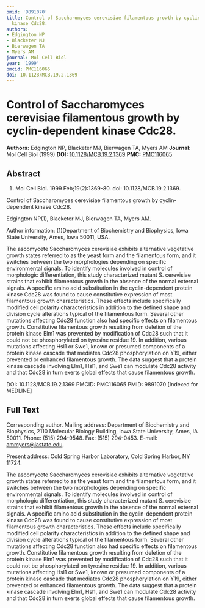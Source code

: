 ```yaml
---
pmid: '9891070'
title: Control of Saccharomyces cerevisiae filamentous growth by cyclin-dependent
  kinase Cdc28.
authors:
- Edgington NP
- Blacketer MJ
- Bierwagen TA
- Myers AM
journal: Mol Cell Biol
year: '1999'
pmcid: PMC116065
doi: 10.1128/MCB.19.2.1369
---
```


# Control of Saccharomyces cerevisiae filamentous growth by cyclin-dependent kinase Cdc28.
**Authors:** Edgington NP, Blacketer MJ, Bierwagen TA, Myers AM
**Journal:** Mol Cell Biol (1999)
**DOI:** [10.1128/MCB.19.2.1369](https://doi.org/10.1128/MCB.19.2.1369)
**PMC:** [PMC116065](https://www.ncbi.nlm.nih.gov/pmc/articles/PMC116065/)

## Abstract

1. Mol Cell Biol. 1999 Feb;19(2):1369-80. doi: 10.1128/MCB.19.2.1369.

Control of Saccharomyces cerevisiae filamentous growth by cyclin-dependent 
kinase Cdc28.

Edgington NP(1), Blacketer MJ, Bierwagen TA, Myers AM.

Author information:
(1)Department of Biochemistry and Biophysics, Iowa State University, Ames, Iowa 
50011, USA.

The ascomycete Saccharomyces cerevisiae exhibits alternative vegetative growth 
states referred to as the yeast form and the filamentous form, and it switches 
between the two morphologies depending on specific environmental signals. To 
identify molecules involved in control of morphologic differentiation, this 
study characterized mutant S. cerevisiae strains that exhibit filamentous growth 
in the absence of the normal external signals. A specific amino acid 
substitution in the cyclin-dependent protein kinase Cdc28 was found to cause 
constitutive expression of most filamentous growth characteristics. These 
effects include specifically modified cell polarity characteristics in addition 
to the defined shape and division cycle alterations typical of the filamentous 
form. Several other mutations affecting Cdc28 function also had specific effects 
on filamentous growth. Constitutive filamentous growth resulting from deletion 
of the protein kinase Elm1 was prevented by modification of Cdc28 such that it 
could not be phosphorylated on tyrosine residue 19. In addition, various 
mutations affecting Hsl1 or Swe1, known or presumed components of a protein 
kinase cascade that mediates Cdc28 phosphorylation on Y19, either prevented or 
enhanced filamentous growth. The data suggest that a protein kinase cascade 
involving Elm1, Hsl1, and Swe1 can modulate Cdc28 activity and that Cdc28 in 
turn exerts global effects that cause filamentous growth.

DOI: 10.1128/MCB.19.2.1369
PMCID: PMC116065
PMID: 9891070 [Indexed for MEDLINE]

## Full Text

Corresponding author. Mailing address: Department of Biochemistry and Biophysics, 2110 Molecular Biology Building, Iowa State University, Ames, IA 50011. Phone: (515) 294-9548. Fax: (515) 294-0453. E-mail: ammyers@iastate.edu.

Present address: Cold Spring Harbor Laboratory, Cold Spring Harbor, NY 11724.

The ascomycete Saccharomyces cerevisiae exhibits alternative vegetative growth states referred to as the yeast form and the filamentous form, and it switches between the two morphologies depending on specific environmental signals. To identify molecules involved in control of morphologic differentiation, this study characterized mutant S. cerevisiae strains that exhibit filamentous growth in the absence of the normal external signals. A specific amino acid substitution in the cyclin-dependent protein kinase Cdc28 was found to cause constitutive expression of most filamentous growth characteristics. These effects include specifically modified cell polarity characteristics in addition to the defined shape and division cycle alterations typical of the filamentous form. Several other mutations affecting Cdc28 function also had specific effects on filamentous growth. Constitutive filamentous growth resulting from deletion of the protein kinase Elm1 was prevented by modification of Cdc28 such that it could not be phosphorylated on tyrosine residue 19. In addition, various mutations affecting Hsl1 or Swe1, known or presumed components of a protein kinase cascade that mediates Cdc28 phosphorylation on Y19, either prevented or enhanced filamentous growth. The data suggest that a protein kinase cascade involving Elm1, Hsl1, and Swe1 can modulate Cdc28 activity and that Cdc28 in turn exerts global effects that cause filamentous growth.
